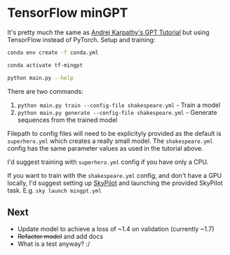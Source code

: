 # TensorFlow minGPT

It's pretty much the same as [Andrej Karpathy's GPT Tutorial](https://www.youtube.com/watch?v=kCc8FmEb1nY) but using TensorFlow instead of PyTorch. Setup and training:

```bash
conda env create -f conda.yml

conda activate tf-mingpt

python main.py --help
```

There are two commands:

1. `python main.py train --config-file shakespeare.yml` - Train a model
2. `python main.py generate --config-file shakespeare.yml` - Generate sequences from the trained model

Filepath to config files will need to be explicityly provided as the default is `superhero.yml` which creates a really small model. The `shakespeare.yml` config has the same parameter values as used in the tutorial above.

I'd suggest training with `superhero.yml` config if you have only a CPU.

If you want to train with the `shakespeare.yml` config, and don't have a GPU locally, I'd suggest setting up [SkyPilot](https://skypilot.readthedocs.io/en/latest/) and launching the provided SkyPilot task. E.g. `sky launch mingpt.yml`

## Next

- Update model to achieve a loss of ~1.4 on validation (currently ~1.7)
- ~~Refactor model~~ and add docs
- What is a test anyway? :/
